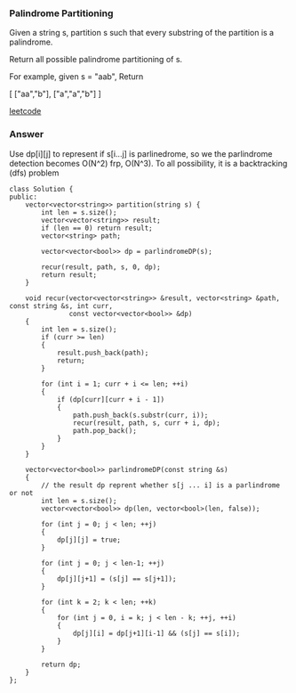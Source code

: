 ### Palindrome Partitioning
Given a string s, partition s such that every substring of the partition is a palindrome.

Return all possible palindrome partitioning of s.

For example, given s = "aab",
Return

[
  ["aa","b"],
  ["a","a","b"]
]

[leetcode](https://leetcode.com/problems/palindrome-partitioning/description/)

### Answer 

Use dp[i][j] to represent if s[i...j] is parlinedrome, so we the parlindrome detection becomes O(N^2) frp, O(N^3). To all possibility, it is a backtracking (dfs) problem

	class Solution {
	public:
	    vector<vector<string>> partition(string s) {
	        int len = s.size();
	        vector<vector<string>> result;
	        if (len == 0) return result;
	        vector<string> path;
	        
	        vector<vector<bool>> dp = parlindromeDP(s);
	 
	        recur(result, path, s, 0, dp);
	        return result;
	    }
	    
	    void recur(vector<vector<string>> &result, vector<string> &path, const string &s, int curr,
	               const vector<vector<bool>> &dp)
	    {
	        int len = s.size();
	        if (curr >= len)
	        {
	            result.push_back(path);
	            return;
	        }
	        
	        for (int i = 1; curr + i <= len; ++i)
	        {
	            if (dp[curr][curr + i - 1])
	            {
	                path.push_back(s.substr(curr, i));
	                recur(result, path, s, curr + i, dp);
	                path.pop_back();
	            }
	        }
	    }
	    
	    vector<vector<bool>> parlindromeDP(const string &s)
	    {
	        // the result dp reprent whether s[j ... i] is a parlindrome or not
	        int len = s.size();
	        vector<vector<bool>> dp(len, vector<bool>(len, false));
	        
	        for (int j = 0; j < len; ++j)
	        {
	            dp[j][j] = true;
	        }
	        
	        for (int j = 0; j < len-1; ++j)
	        {
	            dp[j][j+1] = (s[j] == s[j+1]);
	        }
	        
	        for (int k = 2; k < len; ++k)
	        {
	            for (int j = 0, i = k; j < len - k; ++j, ++i)
	            {
	                dp[j][i] = dp[j+1][i-1] && (s[j] == s[i]);
	            }
	        }
	        
	        return dp;
	    }
	};